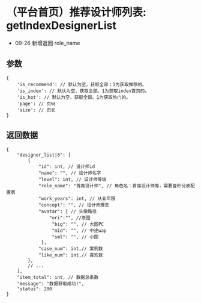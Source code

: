 # （平台首页）推荐设计师列表: getIndexDesignerList

- 09-26 新增返回 role_name

## 参数

    {
        'is_recommend': // 默认为空，获取全部；1为获取推荐的。
        'is_index': // 默认为空，获取全部。1为获取index首页的。
        'is_hot': // 默认为空，获取全部。1为获取热门的。
        'page': // 页码
        'size': // 页长
    }

## 返回数据

    {
        "designer_list|8": [
            {
                "id": int, // 设计师id
                "name": "", // 设计师名字
                "level": int, // 设计师等级
                "role_name": "首席设计师", // 角色名：首席设计师等，需要查积分表配置表
                "work_years": int, // 从业年限
                "concept": "", // 设计师理念
                "avatar": { // 头像路径
                    "ori":"", //原图
                     "big": "", // 大图PC
                     "mid": "", // 中途wap
                     "sml": "", // 小图
                 }, 
                "case_num": int,// 案例数
                "like_num": int,// 喜欢数
            },
            // ...
        ],
        "item_total": int, // 数据总条数
        "message": "数据获取成功!",
        "status": 200
    }
